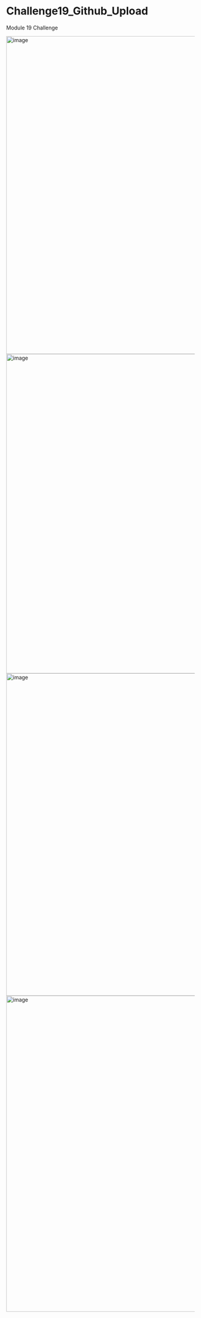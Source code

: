 # Challenge19_Github_Upload
Module 19 Challenge


<img width="847" alt="image" src="https://user-images.githubusercontent.com/111712668/213074377-239cea23-9e58-499e-b0d4-7edcd50833a6.png">


<img width="851" alt="image" src="https://user-images.githubusercontent.com/111712668/213074319-01befbe6-56f0-478b-98c7-d2c12aa74cb0.png">


<img width="859" alt="image" src="https://user-images.githubusercontent.com/111712668/213074267-bdec5e30-6d58-43c4-aec1-c74d837dfb3c.png">


<img width="842" alt="image" src="https://user-images.githubusercontent.com/111712668/213074211-2331abf3-0eb7-486e-8996-b2c0c559b95a.png">
